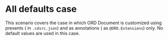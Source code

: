 
# All defaults case

This scenario covers the case in which ORD Document is customized using presents ( in `.cdsrc.json`) and as annotations ( as `@ORD.Extensions`) only. No default values are used in this case.

